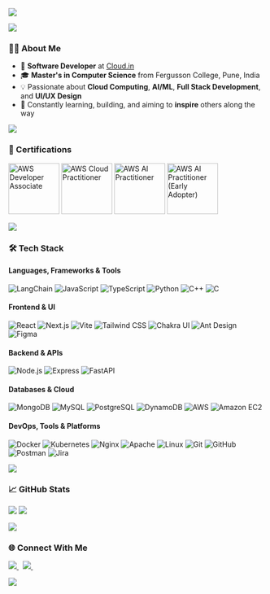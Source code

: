 

<p align="left">
  <img src="https://readme-typing-svg.herokuapp.com?font=Architects+Daughter&center=true&vCenter=true&duration=3000&color=00CED1&size=40&height=200&width=800&lines=Hey,+I'm+Shubham+Raut+%F0%9F%91%8B;Software+Developer+@Cloud.in;Cloud,+AI/ML+%26+Full+Stack+Enthusiast;Welcome+to+my+GitHub!" />
</p>

<p align="left">
  <img src="https://user-images.githubusercontent.com/73097560/115834477-dbab4500-a447-11eb-908a-139a6edaec5c.gif">
</p>


### 👨‍💻 About Me

- 🏢 **Software Developer** at [Cloud.in](https://www.cloud.in)
- 🎓 **Master's in Computer Science** from Fergusson College, Pune, India
- 💡 Passionate about **Cloud Computing**, **AI/ML**, **Full Stack Development**, and **UI/UX Design**
- 💪 Constantly learning, building, and aiming to **inspire** others along the way

<p align="left">
  <img src="https://user-images.githubusercontent.com/73097560/115834477-dbab4500-a447-11eb-908a-139a6edaec5c.gif">
</p>

### 📜 Certifications

<p align="left">
  <img src="https://images.credly.com/size/680x680/images/b9feab85-1a43-4f6c-99a5-631b88d5461b/image.png" width="100" title="AWS Developer Associate" />
  <img src="https://images.credly.com/images/00634f82-b07f-4bbd-a6bb-53de397fc3a6/image.png" width="100" title="AWS Cloud Practitioner" />
  <img src="https://images.credly.com/size/680x680/images/4d4693bb-530e-4bca-9327-de07f3aa2348/image.png" width="100" title="AWS AI Practitioner" />
  <img src="https://images.credly.com/size/680x680/images/834f2c8d-2d2c-4ce7-9580-02a351c31626/image.png" width="100" title="AWS AI Practitioner (Early Adopter)" />
</p>

<p align="left">
  <img src="https://user-images.githubusercontent.com/73097560/115834477-dbab4500-a447-11eb-908a-139a6edaec5c.gif">
</p>

### 🛠️ Tech Stack

#### Languages, Frameworks & Tools

![LangChain](http://img.shields.io/badge/-LangChain-000000?style=for-the-badge&logo=langchain&logoColor=ffffff)
![JavaScript](http://img.shields.io/badge/-JavaScript-F7DF1E?style=for-the-badge&logo=javascript&logoColor=000000)
![TypeScript](http://img.shields.io/badge/-TypeScript-007ACC?style=for-the-badge&logo=typescript&logoColor=ffffff)
![Python](http://img.shields.io/badge/-Python-ffcc00?style=for-the-badge&logo=python&logoColor=ffffff)
![C++](https://img.shields.io/badge/C%2B%2B-00599C?style=for-the-badge&logo=c%2B%2B&logoColor=white)
![C](http://img.shields.io/badge/-C-03599c?style=for-the-badge&logo=c&logoColor=ffffff)

#### Frontend & UI

![React](http://img.shields.io/badge/-React-61DAFB?style=for-the-badge&logo=react&logoColor=ffffff)
![Next.js](http://img.shields.io/badge/-Next.js-000000?style=for-the-badge&logo=next.js&logoColor=ffffff)
![Vite](http://img.shields.io/badge/-Vite-646CFF?style=for-the-badge&logo=vite&logoColor=ffffff)
![Tailwind CSS](http://img.shields.io/badge/-Tailwind%20CSS-38B2AC?style=for-the-badge&logo=tailwind-css&logoColor=ffffff)
![Chakra UI](http://img.shields.io/badge/-Chakra%20UI-319795?style=for-the-badge&logo=chakra-ui&logoColor=ffffff)
![Ant Design](http://img.shields.io/badge/-Ant%20Design-0170FE?style=for-the-badge&logo=ant-design&logoColor=ffffff)
![Figma](http://img.shields.io/badge/-Figma-FF00FF?style=for-the-badge&logo=figma&logoColor=ffffff)

#### Backend & APIs

![Node.js](http://img.shields.io/badge/-Node.js-339933?style=for-the-badge&logo=node.js&logoColor=ffffff)
![Express](http://img.shields.io/badge/-Express-606060?style=for-the-badge&logo=express&logoColor=ffffff)
![FastAPI](http://img.shields.io/badge/-FastAPI-009688?style=for-the-badge&logo=fastapi&logoColor=ffffff)

#### Databases & Cloud

![MongoDB](https://img.shields.io/badge/MongoDB-4EA94B?style=for-the-badge&logo=mongodb&logoColor=white)
![MySQL](http://img.shields.io/badge/-MySQL-3776AB?style=for-the-badge&logo=mysql&logoColor=ffffff)
![PostgreSQL](https://img.shields.io/badge/-PostgreSQL-336791?style=for-the-badge&logo=postgresql&logoColor=white)
![DynamoDB](https://img.shields.io/badge/-DynamoDB-4053D6?style=for-the-badge&logo=amazon-dynamodb&logoColor=white)
![AWS](https://img.shields.io/badge/AWS-232F3E?style=for-the-badge&logo=amazon&logoColor=white)
![Amazon EC2](https://img.shields.io/badge/-Amazon%20EC2-FF9900?style=for-the-badge&logo=amazon-ec2&logoColor=white)

#### DevOps, Tools & Platforms

![Docker](https://img.shields.io/badge/-Docker-2496ED?style=for-the-badge&logo=docker&logoColor=ffffff)
![Kubernetes](https://img.shields.io/badge/-Kubernetes-326CE5?style=for-the-badge&logo=kubernetes&logoColor=white)
![Nginx](https://img.shields.io/badge/-Nginx-009639?style=for-the-badge&logo=nginx&logoColor=white)
![Apache](https://img.shields.io/badge/-Apache%20HTTPD-D22128?style=for-the-badge&logo=apache&logoColor=white)
![Linux](https://img.shields.io/badge/-Linux-FCC624?style=for-the-badge&logo=linux&logoColor=black)
![Git](https://img.shields.io/badge/-Git-F05032?style=for-the-badge&logo=git&logoColor=ffffff)
![GitHub](https://img.shields.io/badge/-GitHub-181717?style=for-the-badge&logo=github)
![Postman](http://img.shields.io/badge/-Postman-ff6c37?style=for-the-badge&logo=postman&logoColor=ffffff)
![Jira](https://img.shields.io/badge/-Jira-0052CC?style=for-the-badge&logo=jira&logoColor=white)

<p align="left">
  <img src="https://user-images.githubusercontent.com/73097560/115834477-dbab4500-a447-11eb-908a-139a6edaec5c.gif">
</p>

### 📈 GitHub Stats

<p align="left">
  <img src="https://github-readme-stats.vercel.app/api?username=Shubhamraut01&show_icons=true&theme=default_repocard&cache_seconds=86400" />
  <img src="https://github-readme-stats.vercel.app/api/top-langs/?username=Shubhamraut01&langs_count=10&layout=compact&theme=default_repocard" />
</p>

<p align="left">
  <img src="https://user-images.githubusercontent.com/73097560/115834477-dbab4500-a447-11eb-908a-139a6edaec5c.gif">
</p>

### 🌐 Connect With Me

<p align="left">
  <a href="https://www.linkedin.com/in/shubhamraut01/" target="_blank">
    <img src="https://img.shields.io/badge/LinkedIn-Shubham%20Raut-0A66C2?style=for-the-badge&logo=linkedin&logoColor=white" />
  </a>
  &nbsp;
  <a href="mailto:shubhamrao12321@gmail.com" target="_blank">
    <img src="https://img.shields.io/badge/Gmail-shubhamrao12321@gmail.com-D14836?style=for-the-badge&logo=gmail&logoColor=white" />
  </a>
  &nbsp;
  <!--
  <a href="https://shubhamraut.me" target="_blank">
    <img src="https://img.shields.io/badge/Portfolio-shubhamraut.me-000000?style=for-the-badge&logo=google-chrome&logoColor=white" />
  </a>
  -->
</p>

<p align="left">
  <img src="https://user-images.githubusercontent.com/73097560/115834477-dbab4500-a447-11eb-908a-139a6edaec5c.gif">
</p>
